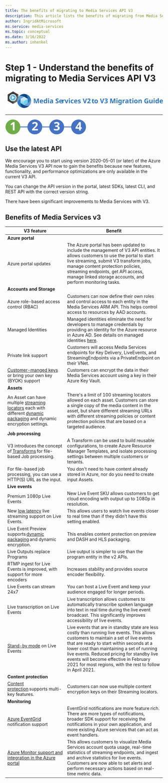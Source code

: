 ```yaml
---
title: The benefits of migrating to Media Services API V3
description: This article lists the benefits of migrating from Media Services v2 to v3.
author: IngridAtMicrosoft
ms.service: media-services
ms.topic: conceptual
ms.date: 3/16/2022
ms.author: inhenkel
---
```


# Step 1 - Understand the benefits of migrating to Media Services API V3

![migration guide logo](./media/migration-guide/azure-media-services-logo-migration-guide.svg)

<hr color="#5ea0ef" size="10">

![migration steps 2](./media/migration-guide/steps-1.svg)

## Use the latest API

We encourage you to start using version 2020-05-01 (or later) of the Azure Media Services V3 API now to gain the benefits because new features, functionality, and performance optimizations are only available in the current V3 API.

You can change the API version in the portal, latest SDKs, latest CLI, and REST API with the correct version string.

There have been significant improvements to Media Services with V3.

## Benefits of Media Services v3

| **V3 feature** | **Benefit** |
| --- | --- |
| **Azure portal** | |
| Azure portal updates | The Azure portal has been updated to include the management of V3 API entities. It allows customers to use the portal to start live streaming, submit V3 transform jobs, manage content protection policies, streaming endpoints, get API access, manage linked storage accounts, and perform monitoring tasks. |
| **Accounts and Storage** | |
| Azure role-based access control (RBAC) | Customers can now define their own roles and control access to each entity in the Media Services ARM API. This helps control access to resources by AAD accounts. |
| Managed Identities | Managed identities eliminate the need for developers to manage credentials by providing an identity for the Azure resource in Azure AD. See details on managed identities [here](/azure/active-directory/managed-identities-azure-resources/overview). |
| Private link support | Customers will access Media Services endpoints for Key Delivery, LiveEvents, and StreamingEndpoints via a PrivateEndpoint on their VNet. |
| [Customer-manged keys](concept-use-customer-managed-keys-byok.md) or bring your own key (BYOK) support | Customers can encrypt the data in their Media Services account using a key in their Azure Key Vault. |
| **Assets** | |
| An Asset can have multiple [streaming locators](stream-streaming-locators-concept.md) each with different [dynamic packaging](encode-dynamic-packaging-concept.md) and dynamic encryption settings. | There's a limit of 100 streaming locators allowed on each asset. Customers can store a single copy of the media content in the asset, but share different streaming URLs with different streaming policies or content protection policies that are based on a targeted audience.
| **Job processing** ||
| V3 introduces the concept of [Transforms](transform-jobs-concept.md) for file-based Job processing. | A Transform can be used to build reusable configurations, to create Azure Resource Manager Templates, and isolate processing settings between multiple customers or tenants. |
| For file-based job processing, you can use a HTTP(S) URL as the input. | You don't need to have content already stored in Azure, nor do you need to create input Assets. |
| **Live events** ||
| Premium 1080p Live Events | New Live Event SKU allows customers to get cloud encoding with output up to 1080p in resolution. |
| New [low latency](live-event-latency-reference.md) live streaming support on Live Events. | This allows users to watch live events closer to real time than if they didn't have this setting enabled. |
| Live Event Preview supports [dynamic packaging](encode-dynamic-packaging-concept.md) and dynamic encryption. | This enables content protection on preview and DASH and HLS packaging. |
| Live Outputs replace Programs | Live output is simpler to use than the program entity in the v2 APIs. |
| RTMP ingest for Live Events is improved, with support for more encoders | Increases stability and provides source encoder flexibility. |
| Live Events can stream 24x7 | You can host a Live Event and keep your audience engaged for longer periods. |
| Live transcription on Live Events | Live transcription allows customers to automatically transcribe spoken language into text in real time during the live event broadcast. This significantly improves accessibility of live events. |
| [Stand-by mode](live-event-outputs-concept.md#standby-mode) on Live Events | Live events that are in standby state are less costly than running live events. This allows customers to maintain a set of live events that are ready to start within seconds at a lower cost than maintaining a set of running live events. Reduced pricing for standby live events will become effective in February 2021 for most regions, with the rest to follow in April 2021.
|**Content protection** ||
| [Content protection](drm-content-key-policy-concept.md) supports multi-key features. | Customers can now use multiple content encryption keys on their Streaming locators. |
| **Monitoring** | |
| [Azure EventGrid](monitoring/reacting-to-media-services-events.md) notification support | EventGrid notifications are more feature rich. There are more types of notifications, broader SDK support for receiving the notifications in your own application, and more existing Azure services that can act as event handlers. |
| [Azure Monitor support and integration in the Azure portal](monitoring/monitor-events-portal-how-to.md) | This allows customers to visualize Media Services account quota usage, real-time statistics of streaming endpoints, and ingest and archive statistics for live events. Customers are now able to set alerts and perform necessary actions based on real-time metric data. |
